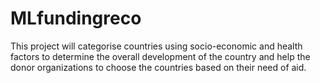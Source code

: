 # MLfundingreco
This project will categorise countries using socio-economic and health factors to determine the overall development of the country and help the donor organizations to choose the countries based on their need of aid.
